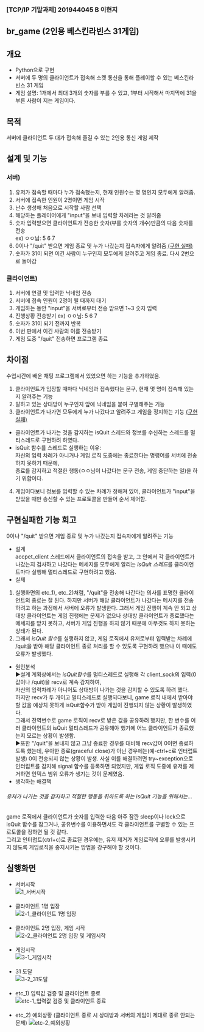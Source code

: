 ### [TCP/IP 기말과제] 201944045 B 이현지
## br_game (2인용 베스킨라빈스 31게임)

## 개요
- Python으로 구현
- 서버에 두 명의 클라이언트가 접속해 소켓 통신을 통해 플레이할 수 있는 베스킨라빈스 31 게임
- 게임 설명: 1개에서 최대 3개의 숫자를 부를 수 있고, 1부터 시작해서 마지막에 31을 부른 사람이 지는 게임이다.

## 목적
서버에 클라이언트 두 대가 접속해 즐길 수 있는 2인용 통신 게임 제작

## 설계 및 기능
### 서버)
1. 유저가 접속할 때마다 누가 접속했는지, 현재 인원수는 몇 명인지 모두에게 알려줌.
2. 서버에 접속한 인원이 2명이면 게임 시작
3. 난수 생성해 처음으로 시작할 사람 선택
4. 해당하는 플레이어에게 "input"을 보내 입력할 차례라는 것 알려줌
5. 숫자 입력받으면 클라이언트가 전송한 숫자(부를 숫자의 개수)만큼의 다음 숫자를 전송<br> ex) ㅇㅇ님: 5 6 7
7. 0이나 "/quit" 받으면 게임 종료 및 누가 나갔는지 접속자에게 알려줌 [(구현 실패)](#구현실패한-기능-회고)
8. 숫자가 31이 되면 이긴 사람이 누구인지 모두에게 알려주고 게임 종료. 다시 2번으로 돌아감

### 클라이언트)
1. 서버에 연결 및 입력한 닉네임 전송
2. 서버에 접속 인원이 2명이 될 때까지 대기
3. 게임하는 동안 "input"을 서버로부터 전송 받으면 1~3 숫자 입력
4. 진행상황 전송받기 ex) ㅇㅇ님: 5 6 7
5. 숫자가 31이 되기 전까지 반복
6. 이번 판에서 이긴 사람의 이름 전송받기
7. 게임 도중 "/quit" 전송하면 프로그램 종료

## 차이점
수업시간에 배운 채팅 프로그램에서 있었으면 하는 기능을 추가하였음.
1.  클라이언트가 입장할 때마다 닉네임과 접속했다는 문구, 현재 몇 명이 접속해 있는지 알려주는 기능
2.  말하고 있는 상대방이 누구인지 앞에 닉네임을 붙여 구별해주는 기능
3. 클라이언트가 나가면 모두에게 누가 나갔다고 알려주고 게임을 정지하는 기능 [(구현 실패)](#구현실패한-기능-회고)

- 클라이언트가 나가는 것을 감지하는 isQuit 스레드와 정보를 수신하는 스레드를 멀티스레드로 구현하려 하였다.
- isQuit 함수를 스레드로 실행하는 이유:
<br>자신의 입력 차례가 아니거나 게임 로직 도중에는 종료한다는 명령어를 서버에 전송하지 못하기 때문에,<br>
종료를 감지하고 적절한 행동(ㅇㅇ님이 나갔다는 문구 전송, 게임 중단하는 일)을 하기 위함이다.
4. 게임이다보니 정보를 입력할 수 있는 차례가 정해져 있어, 클라이언트가 "input"을 받았을 때만 송신할 수 있는 프로토콜을 만들어 순서 제어함.

## 구현실패한 기능 회고
0이나 "/quit" 받으면 게임 종료 및 누가 나갔는지 접속자에게 알려주는 기능
- 설계<br>
accpet_client 스레드에서 클라이언트의 접속을 받고, 그 안에서 각 클라이언트가 나갔는지 검사하고 나갔다는 메세지를 모두에게 알리는 *isQuit 스레드*를 클라이언트마다 실행해 멀티스레드로 구현하려고 했음.
- 실제<br>
1) 실행화면의 etc_1), etc_2)처럼, "/quit"을 전송해 나간다는 의사를 표명한 클라이언트의 종료는 잘 된다. 하지만 서버가 해당 클라이언트가 나갔다는 메시지를 전송하려고 하는 과정에서 서버에 오류가 발생한다. 그래서 게임 진행이 계속 안 되고 상대방 클라이언트는 게임 진행에는 문제가 없으나 상대방 클라이언트가 종료했다는 메세지를 받지 못하고, 서버가 게임 진행을 하지 않기 때문에 아무것도 하지 못하는 상태가 된다.<br>
2) 그래서 *isQuit 함수*를 실행하지 않고, 게임 로직에서 유저로부터 입력받는 차례에 /quit을 받아 해당 클라이언트 종료 처리를 할 수 있도록 구현하려 했으나 이 때에도 오류가 발생했다.
- 원인분석<br>
▶설계 계획상에서는 *isQuit함수*를 멀티스레드로 실행해 각 client_sock의 입력(0 값이나 /quit)을 recv로 계속 감지하여,<br>
자신의 입력차례가 아니어도 상대방이 나가는 것을 감지할 수 있도록 하려 했다.<br>
하지만 recv가 두 개이고 멀티스레드로 실행되다보니, game 로직 내에서 받아야 할 값을 예상치 못하게 isQuit함수가 받아 게임이 진행되지 않는 상황이 발생하였다.<br>
그래서 전역변수로 game 로직이 recv로 받은 값을 공유하려 했지만, 한 변수를 여러 클라이언트의 isQuit 멀티스레드가 공유해야 했기에 어느 클라이언트가 종료했는지 모르는 상황이 발생함.<br>
▶또한 "/quit"을 보내지 않고 그냥 종료한 경우를 대비해 recv값이 0이면 종료하도록 했는데, 우아한 종료(graceful close)가 아닌 경우에는(예-ctrl+c로 인터럽트 발생) 0이 전송되지 않는 상황이 발생. 사실 이를 해결하려면 try~exception으로 인터럽트를 감지해 signal 함수를 등록하면 되었지만, 게임 로직 도중에 유저를 제거하면 인덱스 범위 오류가 생기는 것이 문제였음.
- 생각하는 해결책
###### 유저가 나가는 것을 감지하고 적절한 행동을 취하도록 하는 isQuit 기능을 위해서는...<br>
game 로직에서 클라이언트가 숫자를 입력한 다음 아주 잠깐 sleep이나 lock으로 isQuit 함수를 잠그거나, 공유변수를 이용하면서도 각 클라이언트를 구별할 수 있는 프로토콜을 정하면 될 것 같다.<br>
그리고 인터럽트(ctrl+c)로 종료된 경우에는, 유저 제거가 게임로직에 오류를 발생시키지 않도록 게임로직을 중지시키는 방법을 강구해야 할 것이다.

## 실행화면
- 서버시작<br>
![1_서버시작](https://user-images.githubusercontent.com/71175587/122372153-68cbcf80-cf9b-11eb-962b-07e88dc5d34d.png)
<br><br>
- 클라이언트 1명 입장<br>
![2-1_클라이언트 1명 입장](https://user-images.githubusercontent.com/71175587/122372373-94e75080-cf9b-11eb-9aca-d587ee121e5c.png)
<br><br>
- 클라이언트 2명 입장, 게임 시작<br>
![2-2_클라이언트 2명 입장 및 게임시작](https://user-images.githubusercontent.com/71175587/122372539-b6483c80-cf9b-11eb-9af1-21569b1fa6ac.png)
<br><br>
- 게임시작<br>
![3-1_게임시작](https://user-images.githubusercontent.com/71175587/122372569-be07e100-cf9b-11eb-98ca-0062dd82f81b.png)
<br><br>
- 31 도달<br>
![3-2_31도달](https://user-images.githubusercontent.com/71175587/122372728-e1329080-cf9b-11eb-8ef9-9e20cad2c51b.png)
<br><br>
- etc_1) 입력값 검증 및 클라이언트 종료<br>
![etc-1_입력값 검증 및 클라이언트 종료](https://user-images.githubusercontent.com/71175587/122372857-fb6c6e80-cf9b-11eb-8fd4-81c71815f600.png)
<br><br>
- etc_2) 예외상황 (클라이언트 종료 시 상대방과 서버의 게임이 제대로 종료 안되는 문제)
![etc-2_예외상황](https://user-images.githubusercontent.com/71175587/122372930-0921f400-cf9c-11eb-8c0d-6ff4f9b3b788.png)





